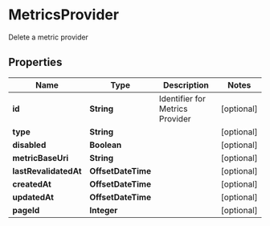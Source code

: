

# MetricsProvider

Delete a metric provider

## Properties

Name | Type | Description | Notes
------------ | ------------- | ------------- | -------------
**id** | **String** | Identifier for Metrics Provider |  [optional]
**type** | **String** |  |  [optional]
**disabled** | **Boolean** |  |  [optional]
**metricBaseUri** | **String** |  |  [optional]
**lastRevalidatedAt** | **OffsetDateTime** |  |  [optional]
**createdAt** | **OffsetDateTime** |  |  [optional]
**updatedAt** | **OffsetDateTime** |  |  [optional]
**pageId** | **Integer** |  |  [optional]



